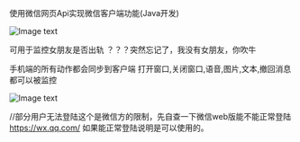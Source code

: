 使用微信网页Api实现微信客户端功能(Java开发)

![Image text](http://basekit.oss-cn-hangzhou.aliyuncs.com/github/emoji.qpic2.png)

可用于监控女朋友是否出轨
？？？突然忘记了，我没有女朋友，你吹牛

手机端的所有动作都会同步到客户端
打开窗口,关闭窗口,语音,图片,文本,撤回消息 都可以被监控

![Image text](http://basekit.oss-cn-hangzhou.aliyuncs.com/github/image.png)


//部分用户无法登陆这个是微信方的限制，先自查一下微信web版能不能正常登陆 https://wx.qq.com/ 如果能正常登陆说明是可以使用的。
